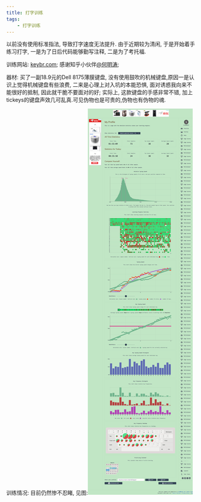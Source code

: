 ```yaml
---
title: 打字训练
tags:
    - 打字训练
---
```

以前没有使用标准指法, 导致打字速度无法提升. 由于近期较为清闲, 于是开始着手练习打字, 一是为了日后代码能够勤写注释, 二是为了考托福.

训练网站: [keybr.com](https://www.keybr.com); 感谢知乎小伙伴[@何明涛](https://www.zhihu.com/question/25009442/answer/29795905);

器材: 买了一副18.9元的Dell 8175薄膜键盘, 没有使用鼓吹的机械键盘,原因一是认识上觉得机械键盘有些浪费, 二来是心理上对入坑的本能恐惧, 面对诱惑我向来不能很好的抵制, 因此就干脆不要面对的好; 实际上, 这款键盘的手感非常不错, 加上tickeys的键盘声效几可乱真.可见伪物也是可贵的,伪物也有伪物的魂.

训练情况: 目前仍然惨不忍睹, 见图:![image](/images/打字训练.jpg)


